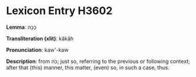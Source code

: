# Lexicon Entry H3602

**Lemma**: כָּכָה

**Transliteration (xlit)**: kâkâh

**Pronunciation**: kaw'-kaw

**Description**:
from כֹּה; just so, referring to the previous or following context; after that (this) manner, this matter, (even) so, in such a case, thus.
